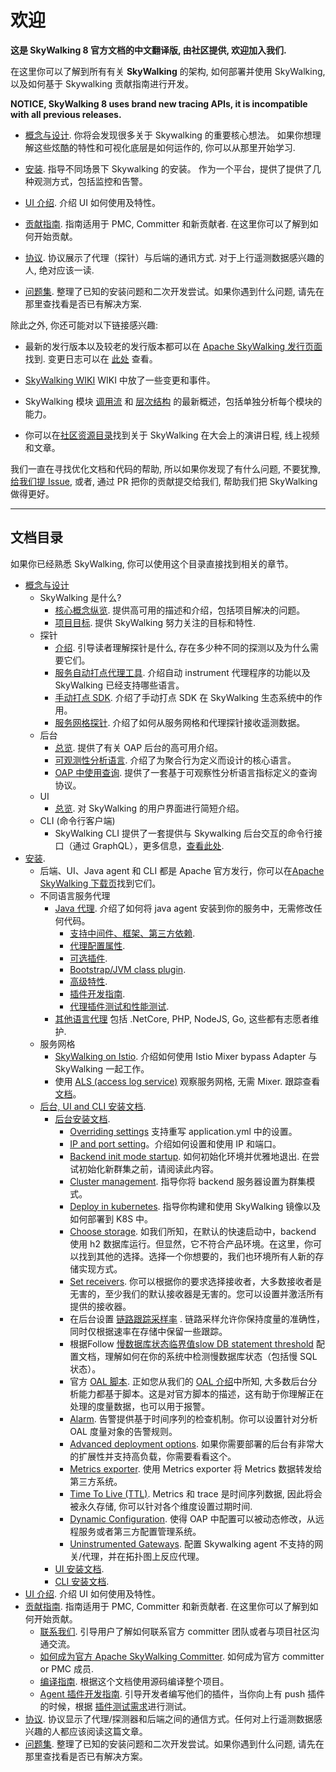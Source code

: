 # 欢迎

**这是 SkyWalking 8 官方文档的中文翻译版, 由社区提供, 欢迎加入我们.**

在这里你可以了解到所有有关 **SkyWalking** 的架构, 如何部署并使用 SkyWalking, 以及如何基于 Skywalking 贡献指南进行开发。

**NOTICE, SkyWalking 8 uses brand new tracing APIs, it is incompatible with all previous releases.**

- [概念与设计](concepts-and-designs/README.md). 你将会发现很多关于 Skywalking 的重要核心想法。 如果你想理解这些炫酷的特性和可视化底层是如何运作的, 你可以从那里开始学习.

- [安装](setup/README.md). 指导不同场景下 Skywalking 的安装。 作为一个平台，提供了提供了几种观测方式，包括监控和告警。

- [UI 介绍](ui/README.md). 介绍 UI 如何使用及特性。

- [贡献指南](guides/README.md). 指南适用于 PMC, Committer 和新贡献者. 在这里你可以了解到如何开始贡献。

- [协议](protocols/README.md). 协议展示了代理（探针）与后端的通讯方式. 对于上行遥测数据感兴趣的人, 绝对应该一读.

- [问题集](FAQ/README.md). 整理了已知的安装问题和二次开发尝试。如果你遇到什么问题, 请先在那里查找看是否已有解决方案.

除此之外, 你还可能对以下链接感兴趣:

- 最新的发行版本以及较老的发行版本都可以在 [Apache SkyWalking 发行页面](http://skywalking.apache.org/downloads/) 找到. 变更日志可以在 [此处](../CHANGES.md) 查看。

- [SkyWalking WIKI](https://cwiki.apache.org/confluence/display/SKYWALKING/Home) WIKI 中放了一些变更和事件。

- SkyWalking 模块 [调用流](https://sourcespy.com/github/skywalking/xx-omcalls-.html) 和 [层次结构](https://sourcespy.com/github/skywalking/xx-omhierarchy-.html) 的最新概述，包括单独分析每个模块的能力。

- 你可以在[社区资源目录](https://github.com/OpenSkywalking/Community)找到关于 SkyWalking 在大会上的演讲日程, 线上视频和文章。

我们一直在寻找优化文档和代码的帮助, 所以如果你发现了有什么问题, 不要犹豫, [给我们提 Issue](https://github.com/apache/skywalking/issues/new), 
或者, 通过 PR 把你的贡献提交给我们, 帮助我们把 SkyWalking 做得更好。

___

## 文档目录

如果你已经熟悉 SkyWalking, 你可以使用这个目录直接找到相关的章节。

- [概念与设计](concepts-and-designs/README.md)
  - SkyWalking 是什么?
    - [核心概念纵览](concepts-and-designs/overview.md). 提供高可用的描述和介绍，包括项目解决的问题。
    - [项目目标](concepts-and-designs/project-goals.md). 提供 SkyWalking 努力关注的目标和特性.
  - 探针
    - [介绍](concepts-and-designs/probe-introduction.md). 引导读者理解探针是什么, 存在多少种不同的探测以及为什么需要它们。
    - [服务自动打点代理工具](concepts-and-designs/service-agent.md). 介绍自动 instrument 代理程序的功能以及 SkyWalking 已经支持哪些语言。
    - [手动打点 SDK](concepts-and-designs/manual-sdk.md). 介绍了手动打点 SDK 在 SkyWalking 生态系统中的作用。
    - [服务网格探针](concepts-and-designs/service-mesh-probe.md). 介绍了如何从服务网格和代理探针接收遥测数据。
  - 后台
    - [总览](concepts-and-designs/backend-overview.md). 提供了有关 OAP 后台的高可用介绍。
    - [可观测性分析语言](concepts-and-designs/oal.md). 介绍了为聚合行为定义而设计的核心语言。
    - [OAP 中使用查询](protocols/README.md#query-protocol). 提供了一套基于可观察性分析语言指标定义的查询协议。
  - UI
    - [总览](concepts-and-designs/ui-overview.md).  对 SkyWalking 的用户界面进行简短介绍。
  - CLI (命令行客户端)
    - SkyWalking CLI 提供了一套提供与 Skywalking 后台交互的命令行接口（通过 GraphQL），更多信息，[查看此处](https://github.com/apache/skywalking-cli).
- [安装](setup/README.md).
  - 后端、UI、Java agent 和 CLI 都是 Apache 官方发行，你可以在[Apache SkyWalking 下载页](http://skywalking.apache.org/downloads/)找到它们。
  - 不同语言服务代理
    - [Java 代理](setup/service-agent/java-agent/README.md). 介绍了如何将 java agent 安装到你的服务中，无需修改任何代码。
      - [支持中间件、框架、第三方依赖](setup/service-agent/java-agent/Supported-list.md).
      - [代理配置属性](setup/service-agent/java-agent/README.md#table-of-agent-configuration-properties).
      - [可选插件](setup/service-agent/java-agent/README.md#optional-plugins).
      - [Bootstrap/JVM class plugin](setup/service-agent/java-agent/README.md#bootstrap-class-plugins).
      - [高级特性](setup/service-agent/java-agent/README.md#advanced-features).
      - [插件开发指南](setup/service-agent/java-agent/README.md#plugin-development-guide).
      - [代理插件测试和性能测试](setup/service-agent/java-agent/README.md#test).
    - [其他语言代理](setup/README.md#language-agents-in-service) 包括 .NetCore, PHP, NodeJS, Go, 这些都有志愿者维护.
  - 服务网格
    - [SkyWalking on Istio](setup/istio/README.md). 介绍如何使用 Istio Mixer bypass Adapter 与 SkyWalking 一起工作。
    - 使用 [ALS (access log service)](https://www.envoyproxy.io/docs/envoy/latest/api-v2/service/accesslog/v2/als.proto) 观察服务网格, 无需 Mixer. 跟踪查看 [文档](setup/envoy/als_setting.md)。
  - [后台, UI and CLI 安装文档](setup/backend/backend-ui-setup.md).
    - [后台安装文档](setup/backend/backend-setup.md).
      - [Overriding settings](setup/backend/backend-setting-override.md) 支持重写 application.yml 中的设置。
      - [IP and port setting](setup/backend/backend-ip-port.md)。介绍如何设置和使用 IP 和端口。
      - [Backend init mode startup](setup/backend/backend-init-mode.md). 如何初始化环境并优雅地退出. 在尝试初始化新群集之前，请阅读此内容。
      - [Cluster management](setup/backend/backend-cluster.md). 指导你将 backend 服务器设置为群集模式。
      - [Deploy in kubernetes](setup/backend/backend-k8s.md). 指导你构建和使用 SkyWalking 镜像以及如何部署到 K8S 中。
      - [Choose storage](setup/backend/backend-storage.md). 如我们所知，在默认的快速启动中，backend 使用 h2 数据库运行。但显然，它不符合产品环境。在这里，你可以找到其他的选择。选择一个你想要的，我们也环境所有人新的存储实现方式。
      - [Set receivers](setup/backend/backend-receivers.md). 你可以根据你的要求选择接收者，大多数接收者是无害的，至少我们的默认接收器是无害的。您可以设置并激活所有提供的接收器。
      - 在后台设置 [链路跟踪采样率](setup/backend/trace-sampling.md) . 链路采样允许你保持度量的准确性，同时仅根据速率在存储中保留一些跟踪。
      - 根据Follow [慢数据库状态临界值slow DB statement threshold](setup/backend/slow-db-statement.md) 配置文档，理解如何在你的系统中检测慢数据库状态（包括慢 SQL 状态）。
      - 官方 [OAL 脚本](guides/backend-oal-scripts.md). 正如您从我们的 [OAL 介绍](concepts-and-designs/oal.md)中所知, 大多数后台分析能力都基于脚本。这是对官方脚本的描述，这有助于你理解正在处理的度量数据，也可以用于报警。
      - [Alarm](setup/backend/backend-alarm.md). 告警提供基于时间序列的检查机制。你可以设置针对分析 OAL 度量对象的告警规则。
      - [Advanced deployment options](setup/backend/advanced-deployment.md). 如果你需要部署的后台有非常大的扩展性并支持高负载，你需要看看这个。
      - [Metrics exporter](setup/backend/metrics-exporter.md). 使用 Metrics exporter 将 Metrics 数据转发给第三方系统。
      - [Time To Live (TTL)](setup/backend/ttl.md). Metrics 和 trace 是时间序列数据, 因此将会被永久存储, 你可以针对各个维度设置过期时间.
      - [Dynamic Configuration](setup/backend/dynamic-config.md). 使得 OAP 中配置可以被动态修改，从远程服务或者第三方配置管理系统。
      - [Uninstrumented Gateways](setup/backend/uninstrumented-gateways.md). 配置 Skywalking agent 不支持的网关/代理，并在拓扑图上反应代理。
    - [UI 安装文档](setup/backend/ui-setup.md).
    - [CLI 安装文档](https://github.com/apache/skywalking-cli).
- [UI 介绍](ui/README.md). 介绍 UI 如何使用及特性。
- [贡献指南](guides/README.md). 指南适用于 PMC, Committer 和新贡献者. 在这里你可以了解到如何开始贡献。
  - [联系我们](guides/README.md#contact-us). 引导用户了解如何联系官方 committer 团队或者与项目社区沟通交流。
  - [如何成为官方 Apache SkyWalking Committer](guides/asf/committer.md). 如何成为官方 committer or PMC 成员.
  - [编译指南](guides/How-to-build.md). 根据这个文档使用源码编译整个项目。
  - [Agent 插件开发指南](guides/Java-Plugin-Development-Guide.md). 引导开发者编写他们的插件，当你向上有 push 插件的时候，根据 [插件测试需求](guides/Plugin-test.md)进行测试。
- [协议](protocols/README.md). 协议显示了代理/探测器和后端之间的通信方式。任何对上行遥测数据感兴趣的人都应该阅读这篇文章。
- [问题集](FAQ/README.md). 整理了已知的安装问题和二次开发尝试。如果你遇到什么问题, 请先在那里查找看是否已有解决方案。
